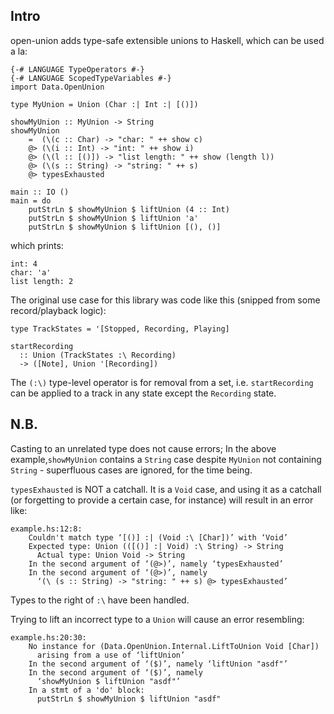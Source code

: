 ## Intro

open-union adds type-safe extensible unions to Haskell, which can be used a la:

    {-# LANGUAGE TypeOperators #-}
    {-# LANGUAGE ScopedTypeVariables #-}
    import Data.OpenUnion

    type MyUnion = Union (Char :| Int :| [()])

    showMyUnion :: MyUnion -> String
    showMyUnion
        =  (\(c :: Char) -> "char: " ++ show c)
        @> (\(i :: Int) -> "int: " ++ show i)
        @> (\(l :: [()]) -> "list length: " ++ show (length l))
        @> (\(s :: String) -> "string: " ++ s)
        @> typesExhausted

    main :: IO ()
    main = do
        putStrLn $ showMyUnion $ liftUnion (4 :: Int)
        putStrLn $ showMyUnion $ liftUnion 'a'
        putStrLn $ showMyUnion $ liftUnion [(), ()]

which prints:

    int: 4
    char: 'a'
    list length: 2

The original use case for this library was code like this (snipped from some record/playback logic):

    type TrackStates = '[Stopped, Recording, Playing]

    startRecording
      :: Union (TrackStates :\ Recording)
      -> ([Note], Union '[Recording])

The `(:\)` type-level operator is for removal from a set, i.e. `startRecording` can be
applied to a track in any state except the `Recording` state.

## N.B.
Casting to an unrelated type does not cause errors;
In the above example,`showMyUnion` contains a `String` case despite `MyUnion` not containing
`String` - superfluous cases are ignored, for the time being.

`typesExhausted` is NOT a catchall. It is a `Void` case, and using it as a catchall
(or forgetting to provide a certain case, for instance) will result in an error like:

    example.hs:12:8:
        Couldn't match type ‘[()] :| (Void :\ [Char])’ with ‘Void’
        Expected type: Union (([()] :| Void) :\ String) -> String
          Actual type: Union Void -> String
        In the second argument of ‘(@>)’, namely ‘typesExhausted’
        In the second argument of ‘(@>)’, namely
          ‘(\ (s :: String) -> "string: " ++ s) @> typesExhausted’

Types to the right of `:\` have been handled.

Trying to lift an incorrect type to a `Union` will cause an error resembling:

    example.hs:20:30:
        No instance for (Data.OpenUnion.Internal.LiftToUnion Void [Char])
          arising from a use of ‘liftUnion’
        In the second argument of ‘($)’, namely ‘liftUnion "asdf"’
        In the second argument of ‘($)’, namely
          ‘showMyUnion $ liftUnion "asdf"’
        In a stmt of a 'do' block:
          putStrLn $ showMyUnion $ liftUnion "asdf"
